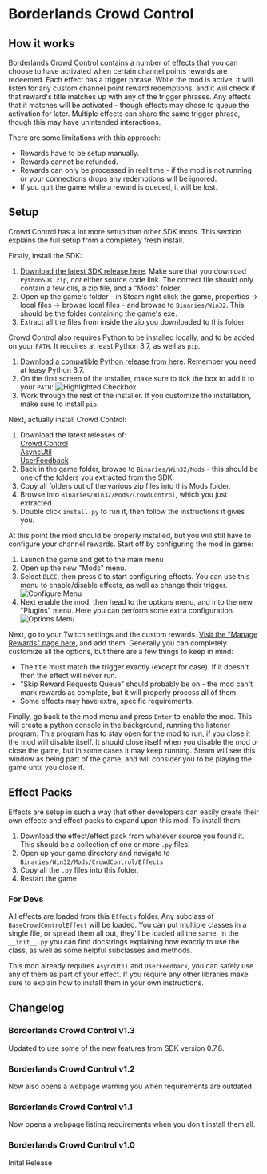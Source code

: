 # Borderlands Crowd Control

## How it works
Borderlands Crowd Control contains a number of effects that you can choose to have activated when certain channel points rewards are redeemed. Each effect has a trigger phrase. While the mod is active, it will listen for any custom channel point reward redemptions, and it will check if that reward's title matches up with any of the trigger phrases. Any effects that it matches will be activated - though effects may chose to queue the activation for later. Multiple effects can share the same trigger phrase, though this may have unintended interactions.

There are some limitations with this approach:
- Rewards have to be setup manually.
- Rewards cannot be refunded.
- Rewards can only be processed in real time - if the mod is not running or your connections drops any redemptions will be ignored.
- If you quit the game while a reward is queued, it will be lost.

## Setup
Crowd Control has a lot more setup than other SDK mods. This section explains the full setup from a completely fresh install.

Firstly, install the SDK:

1. [Download the latest SDK release here](https://github.com/bl-sdk/PythonSDK/releases).
   Make sure that you download `PythonSDK.zip`, *not* either source code link.
   The correct file should only contain a few dlls, a zip file, and a "Mods" folder.
2. Open up the game's folder - in Steam right click the game, properties -> local
   files -> browse local files - and browse to `Binaries/Win32`.
   This should be the folder containing the game's exe.
3. Extract all the files from inside the zip you downloaded to this folder.

Crowd Control also requires Python to be installed locally, and to be added on your `PATH`. It requires at least Python 3.7, as well as `pip`.

1. [Download a compatible Python release from here](https://www.python.org/downloads/). Remember you need at leasy Python 3.7.
2. On the first screen of the installer, make sure to tick the box to add it to your `PATH`:
   ![Highlighted Checkbox](https://i.imgur.com/y4IC5Ee.png)
3. Work through the rest of the installer. If you customize the installation, make sure to install `pip`.

Next, actually install Crowd Control:

1. Download the latest releases of:    
   [Crowd Control](https://github.com/apple1417/bl-sdk-mods/raw/master/CrowdControl/CrowdControl.zip)    
   [AsyncUtil](https://github.com/apple1417/bl-sdk-mods/raw/master/AsyncUtil/AsyncUtil.zip)      
   [UserFeedback](https://github.com/apple1417/bl-sdk-mods/raw/master/UserFeedback/UserFeedback.zip)    
2. Back in the game folder, browse to `Binaries/Win32/Mods` - this should be one of the folders you extracted from the SDK.
3. Copy all folders out of the various zip files into this Mods folder.
4. Browse into `Binaries/Win32/Mods/CrowdControl`, which you just extracted.
5. Double click `install.py` to run it, then follow the instructions it gives you.

At this point the mod should be properly installed, but you will still have to configure your channel rewards. Start off by configuring the mod in game:

1. Launch the game and get to the main menu
2. Open up the new "Mods" menu.
3. Select `BLCC`, then press `C` to start configuring effects. You can use this menu to enable/disable effects, as well as change their trigger.    
   ![Configure Menu](https://i.imgur.com/rUP1cf9.png)
4. Next enable the mod, then head to the options menu, and into the new "Plugins" menu. Here you can perform some extra configuration.    
   ![Options Menu](https://i.imgur.com/SK95AMn.png)

Next, go to your Twitch settings and the custom rewards. [Visit the "Manage Rewards" page here](https://dashboard.twitch.tv/u/apple1417/community/channel-points/rewards), and add them. Generally you can completely customize all the options, but there are a few things to keep in mind:

- The title must match the trigger exactly (except for case). If it doesn't then the effect will never run.
- "Skip Reward Requests Queue" should probably be on - the mod can't mark rewards as complete, but it will properly process all of them.
- Some effects may have extra, specific requirements.

Finally, go back to the mod menu and press `Enter` to enable the mod. This will create a python console in the background, running the listener program. This program has to stay open for the mod to run, if you close it the mod will disable itself. It should close itself when you disable the mod or close the game, but in some cases it may keep running. Steam will see this window as being part of the game, and will consider you to be playing the game until you close it.

## Effect Packs
Effects are setup in such a way that other developers can easily create their own effects and effect packs to expand upon this mod. To install them:

1. Download the effect/effect pack from whatever source you found it. This should be a collection of one or more `.py` files.
2. Open up your game directory and navigate to `Binaries/Win32/Mods/CrowdControl/Effects`
3. Copy all the `.py` files into this folder.
4. Restart the game

### For Devs
All effects are loaded from this `Effects` folder. Any subclass of `BaseCrowdControlEffect` will be loaded. You can put multiple classes in a single file, or spread them all out, they'll be loaded all the same. In the `__init__.py` you can find docstrings explaining how exactly to use the class, as well as some helpful subclasses and methods.

This mod already requires `AsyncUtil` and `UserFeedback`, you can safely use any of them as part of your effect. If you require any other libraries make sure to explain how to install them in your own instructions.

## Changelog
### Borderlands Crowd Control v1.3
Updated to use some of the new features from SDK version 0.7.8.    

### Borderlands Crowd Control v1.2
Now also opens a webpage warning you when requirements are outdated.

### Borderlands Crowd Control v1.1
Now opens a webpage listing requirements when you don't install them all.

### Borderlands Crowd Control v1.0
Inital Release
